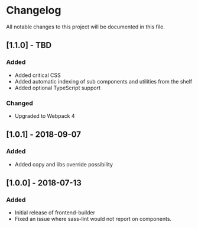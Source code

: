 # Changelog
All notable changes to this project will be documented in this file.

## [1.1.0] - TBD
### Added
- Added critical CSS
- Added automatic indexing of sub components and utilities from the shelf
- Added optional TypeScript support

### Changed
- Upgraded to Webpack 4

## [1.0.1] - 2018-09-07
### Added
- Added copy and libs override possibility

## [1.0.0] - 2018-07-13
### Added
- Initial release of frontend-builder
- Fixed an issue where sass-lint would not report on components.
